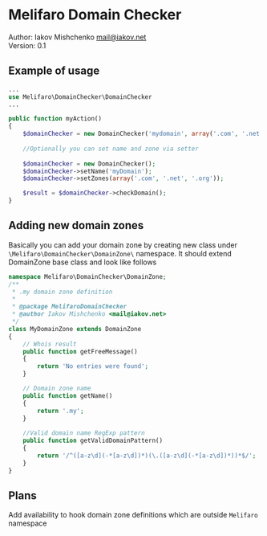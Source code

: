 Melifaro Domain Checker
=======================
Author: Iakov Mishchenko <mail@iakov.net>  
Version: 0.1  

Example of usage
----------------
```php
...
use Melifaro\DomainChecker\DomainChecker
...

public function myAction()
{
    $domainChecker = new DomainChecker('mydomain', array('.com', '.net', '.org'));
    
    //Optionally you can set name and zone via setter
    
    $domainChecker = new DomainChecker();
    $domainChecker->setName('myDomain');
    $domainChecker->setZones(array('.com', '.net', '.org'));

    $result = $domainChecker->checkDomain();
}
```
Adding new domain zones
-----------------------

Basically you can add your domain zone by creating new class under ```\Melifaro\DomainChecker\DomainZone\``` namespace.
It should extend DomainZone base class and look like follows
```php
namespace Melifaro\DomainChecker\DomainZone;
/**
 * .my domain zone definition
 * 
 * @package MelifaroDomainChecker
 * @author Iakov Mishchenko <mail@iakov.net>
 */
class MyDomainZone extends DomainZone
{
    // Whois result
    public function getFreeMessage()
    {
        return 'No entries were found';
    }

    // Domain zone name
    public function getName()
    {
        return '.my';
    }
    
    //Valid domain name RegExp pattern
    public function getValidDomainPattern()
    {
        return '/^([a-z\d](-*[a-z\d])*)(\.([a-z\d](-*[a-z\d])*))*$/';
    }
}

```

Plans
----- 
Add availability to hook domain zone definitions which are outside ```Melifaro``` namespace
